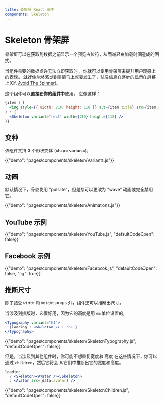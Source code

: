 ```yaml
---
title: 骨架屏 React 组件
components: Skeleton
---
```


# Skeleton 骨架屏

<p class="description">骨架屏可以在获取到数据之前显示一个预览占位符，从而减轻由加载时间造成的困扰。</p>

当组件需要的数据或许无法立即获取时， 你就可以使用骨架屏来提升用户观感上的表现。 就好像能够感觉到事情马上就要发生了，然后信息在逐步的显示在屏幕上(Cf. [Avoid The Spinner](https://www.lukew.com/ff/entry.asp?1797))。

这个组件可以**直接在你的组件中**使用。 就像这样：

```jsx
{item ? (
  <img style={{ width: 210, height: 118 }} alt={item.title} src={item.src} />
) : (
  <Skeleton variant="rect" width={210} height={118} />
)}
```

## 变种

该组件支持 3 个形状变体 (shape variants)。

{{"demo": "pages/components/skeleton/Variants.js"}}

## 动画

默认情况下，骨骼使用 "pulsate"，但是您可以更改为 "wave" 动画或完全禁用它。

{{"demo": "pages/components/skeleton/Animations.js"}}

## YouTube 示例

{{"demo": "pages/components/skeleton/YouTube.js", "defaultCodeOpen": false}}

## Facebook 示例

{{"demo": "pages/components/skeleton/Facebook.js", "defaultCodeOpen": false, "bg": true}}

## 推断尺寸

除了接受 `width` 和 `height` props 外，组件还可以推断出尺寸。

当涉及到排版时，它很好用，因为它的高度是用 `em` 单位设置的。

```jsx
<Typography variant="h1">
  {loading ? <Skeleton /> : 'h1'}
</Typography>
```

{{"demo": "pages/components/skeleton/SkeletonTypography.js", "defaultCodeOpen": false}}

但是，当涉及到其他组件时，你可能不想重复宽度和 高度 在这些情况下，你可以通过 `children`，然后它将会 从它们中推断出它的宽度和高度。

```jsx
loading
  ? <Skeleton><Avatar /></Skeleton>
  : <Avatar src={data.avatar} />
```

{{"demo": "pages/components/skeleton/SkeletonChildren.js", "defaultCodeOpen": false}}
